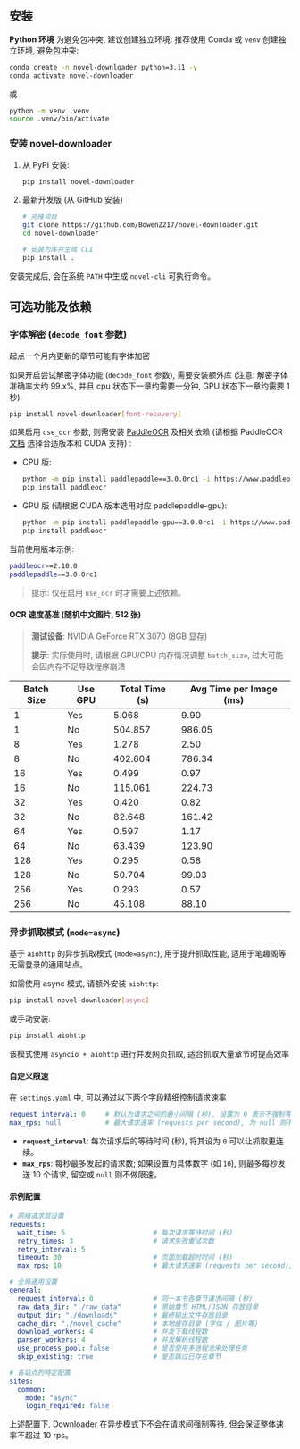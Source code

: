 ## 安装

**Python 环境**
为避免包冲突, 建议创建独立环境:
推荐使用 Conda 或 `venv` 创建独立环境, 避免包冲突:
```bash
conda create -n novel-downloader python=3.11 -y
conda activate novel-downloader
```
或
```bash
python -m venv .venv
source .venv/bin/activate
```

### 安装 novel-downloader

1. 从 PyPI 安装:

    ```bash
    pip install novel-downloader
    ```

2. 最新开发版 (从 GitHub 安装)

    ```bash
    # 克隆项目
    git clone https://github.com/BowenZ217/novel-downloader.git
    cd novel-downloader

    # 安装为库并生成 CLI
    pip install .
    ```

安装完成后, 会在系统 `PATH` 中生成 `novel-cli` 可执行命令。

## 可选功能及依赖

### 字体解密 (`decode_font` 参数)

起点一个月内更新的章节可能有字体加密

如果开启尝试解密字体功能 (`decode_font` 参数), 需要安装额外库 (注意: 解密字体准确率大约 99.x%, 并且 cpu 状态下一章约需要一分钟, GPU 状态下一章约需要 1 秒):

```bash
pip install novel-downloader[font-recovery]
```

如果启用 `use_ocr` 参数, 则需安装 [PaddleOCR](https://github.com/PaddlePaddle/PaddleOCR) 及相关依赖 (请根据 PaddleOCR [文档](https://paddlepaddle.github.io/PaddleOCR/latest/quick_start.html) 选择合适版本和 CUDA 支持) :

- CPU 版:
    ```bash
    python -m pip install paddlepaddle==3.0.0rc1 -i https://www.paddlepaddle.org.cn/packages/stable/cpu/
    pip install paddleocr
    ```

- GPU 版 (请根据 CUDA 版本选用对应 paddlepaddle-gpu):
    ```bash
    python -m pip install paddlepaddle-gpu==3.0.0rc1 -i https://www.paddlepaddle.org.cn/packages/stable/cu118/
    pip install paddleocr
    ```

当前使用版本示例:

```bash
paddleocr==2.10.0
paddlepaddle==3.0.0rc1
```

> 提示: 仅在启用 `use_ocr` 时才需要上述依赖。

#### OCR 速度基准 (随机中文图片, 512 张)

> **测试设备**: NVIDIA GeForce RTX 3070 (8GB 显存)
>
> **提示**: 实际使用时, 请根据 GPU/CPU 内存情况调整 `batch_size`, 过大可能会因内存不足导致程序崩溃

| Batch Size | Use GPU | Total Time (s) | Avg Time per Image (ms) |
| ---------- | ------- | -------------- | ----------------------- |
| 1          | Yes     | 5.068          | 9.90                    |
| 1          | No      | 504.857        | 986.05                  |
| 8          | Yes     | 1.278          | 2.50                    |
| 8          | No      | 402.604        | 786.34                  |
| 16         | Yes     | 0.499          | 0.97                    |
| 16         | No      | 115.061        | 224.73                  |
| 32         | Yes     | 0.420          | 0.82                    |
| 32         | No      | 82.648         | 161.42                  |
| 64         | Yes     | 0.597          | 1.17                    |
| 64         | No      | 63.439         | 123.90                  |
| 128        | Yes     | 0.295          | 0.58                    |
| 128        | No      | 50.704         | 99.03                   |
| 256        | Yes     | 0.293          | 0.57                    |
| 256        | No      | 45.108         | 88.10                   |

### 异步抓取模式 (`mode=async`)

基于 `aiohttp` 的异步抓取模式 (`mode=async`), 用于提升抓取性能, 适用于笔趣阁等无需登录的通用站点。

如需使用 async 模式, 请额外安装 `aiohttp`:

```bash
pip install novel-downloader[async]
```

或手动安装:

```bash
pip install aiohttp
```

该模式使用 `asyncio + aiohttp` 进行并发网页抓取, 适合抓取大量章节时提高效率

#### 自定义限速

在 `settings.yaml` 中, 可以通过以下两个字段精细控制请求速率

```yaml
request_interval: 0     # 默认为请求之间的最小间隔 (秒), 设置为 0 表示不强制等待
max_rps: null           # 最大请求速率 (requests per second), 为 null 则不限制
```

* **`request_interval`**: 每次请求后的等待时间 (秒), 将其设为 `0` 可以让抓取更连续。
* **`max_rps`**: 每秒最多发起的请求数; 如果设置为具体数字 (如 `10`), 则最多每秒发送 10 个请求, 留空或 `null` 则不做限速。

#### 示例配置

```yaml
# 网络请求层设置
requests:
  wait_time: 5                      # 每次请求等待时间 (秒)
  retry_times: 3                    # 请求失败重试次数
  retry_interval: 5
  timeout: 30                       # 页面加载超时时间 (秒)
  max_rps: 10                       # 最大请求速率 (requests per second), 为 null 则不限制

# 全局通用设置
general:
  request_interval: 0               # 同一本书各章节请求间隔 (秒)
  raw_data_dir: "./raw_data"        # 原始章节 HTML/JSON 存放目录
  output_dir: "./downloads"         # 最终输出文件存放目录
  cache_dir: "./novel_cache"        # 本地缓存目录 (字体 / 图片等)
  download_workers: 4               # 并发下载线程数
  parser_workers: 4                 # 并发解析线程数
  use_process_pool: false           # 是否使用多进程池来处理任务
  skip_existing: true               # 是否跳过已存在章节

# 各站点的特定配置
sites:
  common:
    mode: "async"
    login_required: false
```

上述配置下, Downloader 在异步模式下不会在请求间强制等待, 但会保证整体速率不超过 10 rps。
